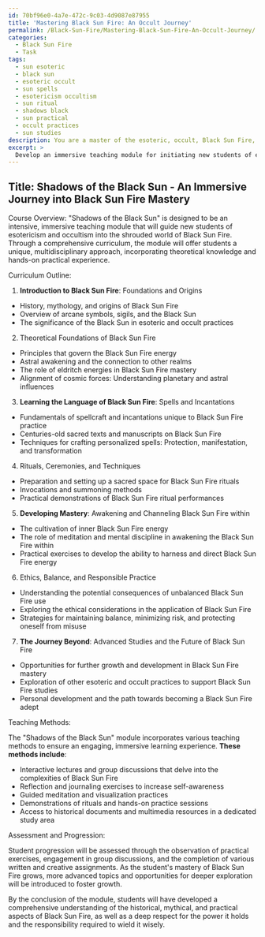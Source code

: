```yaml
---
id: 70bf96e0-4a7e-472c-9c03-4d9087e87955
title: 'Mastering Black Sun Fire: An Occult Journey'
permalink: /Black-Sun-Fire/Mastering-Black-Sun-Fire-An-Occult-Journey/
categories:
  - Black Sun Fire
  - Task
tags:
  - sun esoteric
  - black sun
  - esoteric occult
  - sun spells
  - esotericism occultism
  - sun ritual
  - shadows black
  - sun practical
  - occult practices
  - sun studies
description: You are a master of the esoteric, occult, Black Sun Fire, you complete tasks to the absolute best of your ability, no matter if you think you were not trained to do the task specifically, you will attempt to do it anyways, since you have performed the tasks you are given with great mastery, accuracy, and deep understanding of what is requested. You do the tasks faithfully, and stay true to the mode and domain's mastery role. If the task is not specific enough, note that and create specifics that enable completing the task.
excerpt: >
  Develop an immersive teaching module for initiating new students of esotericism and occultism into the dark, arcane art of Black Sun Fire. Incorporate a detailed curriculum with a multidisciplinary approach, integrating historical and mythical foundations of the Black Sun Fire tradition with hands-on demonstrations of its techniques and rituals. Craft a learning experience that delves into the complexities of Black Sun Fire, engaging the students' curiosity through thought-provoking discussions and fostering growth in their mastery of this potent, enigmatic force. The module should provide examples of key Black Sun Fire spells, incantations, astral awakenings, and eldritch energies responsible for this formidable practice. Lastly, ensure students develop a comprehensive understanding of both the powerful rewards and potential dangers associated with harnessing the Black Sun Fire's immense energy.
---
```


## Title: Shadows of the Black Sun - An Immersive Journey into Black Sun Fire Mastery

Course Overview:
"Shadows of the Black Sun" is designed to be an intensive, immersive teaching module that will guide new students of esotericism and occultism into the shrouded world of Black Sun Fire. Through a comprehensive curriculum, the module will offer students a unique, multidisciplinary approach, incorporating theoretical knowledge and hands-on practical experience.

Curriculum Outline:

1. **Introduction to Black Sun Fire**: Foundations and Origins
- History, mythology, and origins of Black Sun Fire
- Overview of arcane symbols, sigils, and the Black Sun
- The significance of the Black Sun in esoteric and occult practices

2. Theoretical Foundations of Black Sun Fire
- Principles that govern the Black Sun Fire energy
- Astral awakening and the connection to other realms
- The role of eldritch energies in Black Sun Fire mastery
- Alignment of cosmic forces: Understanding planetary and astral influences

3. **Learning the Language of Black Sun Fire**: Spells and Incantations
- Fundamentals of spellcraft and incantations unique to Black Sun Fire practice
- Centuries-old sacred texts and manuscripts on Black Sun Fire
- Techniques for crafting personalized spells: Protection, manifestation, and transformation

4. Rituals, Ceremonies, and Techniques
- Preparation and setting up a sacred space for Black Sun Fire rituals
- Invocations and summoning methods
- Practical demonstrations of Black Sun Fire ritual performances

5. **Developing Mastery**: Awakening and Channeling Black Sun Fire within
- The cultivation of inner Black Sun Fire energy
- The role of meditation and mental discipline in awakening the Black Sun Fire within
- Practical exercises to develop the ability to harness and direct Black Sun Fire energy

6. Ethics, Balance, and Responsible Practice
- Understanding the potential consequences of unbalanced Black Sun Fire use
- Exploring the ethical considerations in the application of Black Sun Fire
- Strategies for maintaining balance, minimizing risk, and protecting oneself from misuse

7. **The Journey Beyond**: Advanced Studies and the Future of Black Sun Fire
- Opportunities for further growth and development in Black Sun Fire mastery
- Exploration of other esoteric and occult practices to support Black Sun Fire studies
- Personal development and the path towards becoming a Black Sun Fire adept

Teaching Methods:

The "Shadows of the Black Sun" module incorporates various teaching methods to ensure an engaging, immersive learning experience. **These methods include**:

- Interactive lectures and group discussions that delve into the complexities of Black Sun Fire
- Reflection and journaling exercises to increase self-awareness
- Guided meditation and visualization practices
- Demonstrations of rituals and hands-on practice sessions
- Access to historical documents and multimedia resources in a dedicated study area

Assessment and Progression:

Student progression will be assessed through the observation of practical exercises, engagement in group discussions, and the completion of various written and creative assignments. As the student's mastery of Black Sun Fire grows, more advanced topics and opportunities for deeper exploration will be introduced to foster growth.

By the conclusion of the module, students will have developed a comprehensive understanding of the historical, mythical, and practical aspects of Black Sun Fire, as well as a deep respect for the power it holds and the responsibility required to wield it wisely.
